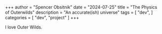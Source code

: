 +++
author = "Spencer Obsitnik"
date = "2024-07-25"
title = "The Physics of Outerwilds"
description = "An accurate(ish) universe"
tags = [
  "dev",
]
categories = [
    "dev",
    "project"
]
+++

I love Outer Wilds.  